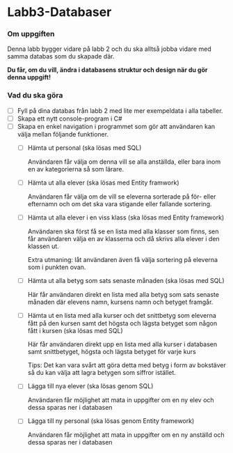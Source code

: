 # Labb3-Databaser

### Om uppgiften

Denna labb bygger vidare på labb 2 och du ska alltså jobba vidare med samma databas som du skapade där.

**Du får, om du vill, ändra i databasens struktur och design när du gör denna uppgift!**

### Vad du ska göra

- [ ]  Fyll på dina databas från labb 2 med lite mer exempeldata i alla tabeller.
- [ ]  Skapa ett nytt console-program i C#
- [ ]  Skapa en enkel navigation i programmet som gör att användaren kan välja mellan följande funktioner.
    - [ ]  Hämta ut personal (ska lösas med SQL)
        
        Användaren får välja om denna vill se alla anställda, eller bara inom en av kategorierna så som lärare.
        
    - [ ]  Hämta ut alla elever (ska lösas med Entity framwork)
        
        Användaren får välja om de vill se eleverna sorterade på för- eller efternamn och om det ska vara stigande eller fallande sortering.
        
    - [ ]  Hämta ut alla elever i en viss klass (ska lösas med Entity framework)
        
        Användaren ska först få se en lista med alla klasser som finns, sen får användaren välja en av klasserna och då skrivs alla elever i den klassen ut.
        
        Extra utmaning: låt användaren även få välja sortering på eleverna som i punkten ovan.
        
    - [ ]  Hämta ut alla betyg som sats senaste månaden (ska lösas med SQL)
        
        Här får användaren direkt en lista med alla betyg som sats senaste månaden där elevens namn, kursens namn och betyget framgår.
        
    - [ ]  Hämta ut en lista med alla kurser och det snittbetyg som eleverna fått på den kursen samt det högsta och lägsta betyget som någon fått i kursen (ska lösas med SQL)
        
        Här får användaren direkt upp en lista med alla kurser i databasen samt snittbetyget, högsta och lägsta betyget för varje kurs
        
        Tips: Det kan vara svårt att göra detta med betyg i form av bokstäver så du kan välja att lagra betygen som siffror istället.
        
    - [ ]  Lägga till nya elever (ska lösas genom SQL)
        
        Användaren får möjlighet att mata in uppgifter om en ny elev och dessa sparas ner i databasen
        
    - [ ]  Lägga till ny personal (ska lösas genom Entity framework)
        
        Användaren får möjlighet att mata in uppgifter om en ny anställd och dessa sparas ner i databasen
